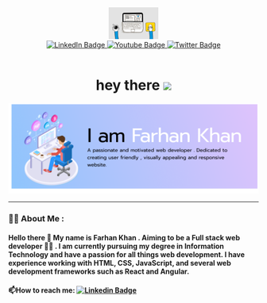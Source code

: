 <div align="center">
<div id="header">
  <img src="https://github.com/itsfarhankhan28/itsfarhankhan28/blob/assets/webgif.gif?raw=true" width="100"/>
</div>
<div id="badges">
  <a href="your-linkedin-URL">
    <img src="https://img.shields.io/badge/LinkedIn-blue?style=for-the-badge&logo=linkedin&logoColor=white" alt="LinkedIn Badge"/>
  </a>
  <a href="your-youtube-URL">
    <img src="https://img.shields.io/badge/Instagram-pink?style=for-the-badge&logo=instagram&logoColor=white" alt="Youtube Badge"/>
  </a>
  <a href="your-twitter-URL">
    <img src="https://img.shields.io/badge/Twitter-blue?style=for-the-badge&logo=twitter&logoColor=white" alt="Twitter Badge"/>
  </a>
</div>
<img src="https://komarev.com/ghpvc/?username=itsfarhankhan28&style=flat-square&color=blue" alt=""/>
<h1>
  hey there
  <img src="https://media.giphy.com/media/hvRJCLFzcasrR4ia7z/giphy.gif" width="30px"/>
</h1>
<div align="center">
  <img src="https://github.com/itsfarhankhan28/itsfarhankhan28/blob/assets/readmeimg.png?raw=true"/>
</div>
</div>

---

### :man_technologist: About Me :

#### Hello there :wave: My name is Farhan Khan . Aiming to be a Full stack web developer :man_technologist: . I am currently pursuing my degree in Information Technology and have a passion for all things web development. I have experience working with HTML, CSS, JavaScript, and several web development frameworks such as React and Angular.

#### :mailbox:How to reach me: [![Linkedin Badge](https://img.shields.io/badge/-kakbar-blue?style=flat&logo=Linkedin&logoColor=white)](your-linkedin-url)